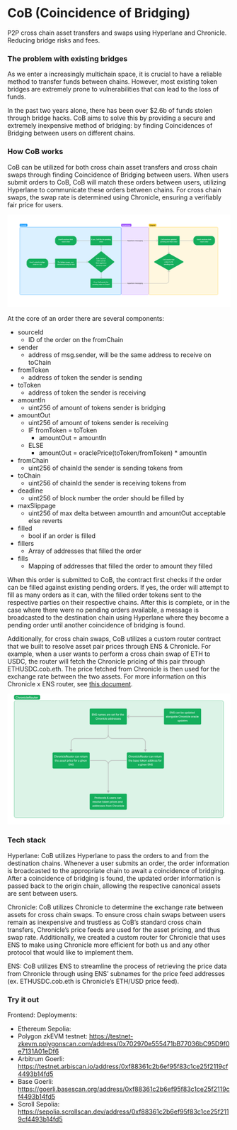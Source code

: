 # CoB (Coincidence of Bridging)

P2P cross chain asset transfers and swaps using Hyperlane and Chronicle. Reducing bridge risks and fees.

### The problem with existing bridges

As we enter a increasingly multichain space, it is crucial to have a reliable method to transfer funds between chains. However, most existing token bridges are extremely prone to vulnerabilities that can lead to the loss of funds.

In the past two years alone, there has been over $2.6b of funds stolen through bridge hacks. CoB aims to solve this by providing a secure and extremely inexpensive method of bridging: by finding Coincidences of Bridging between users on different chains.

### How CoB works

CoB can be utilized for both cross chain asset transfers and cross chain swaps through finding Coincidence of Bridging between users. When users submit orders to CoB, CoB will match these orders between users, utilizing Hyperlane to communicate these orders between chains. For cross chain swaps, the swap rate is determined using Chronicle, ensuring a verifiably fair price for users.

![Alt text](./assets/CoBContractFlow.png)

At the core of an order there are several components:

- sourceId
    - ID of the order on the  fromChain
- sender
    - address of msg.sender, will be the same address to receive on toChain
- fromToken
    - address of token the sender is sending
- toToken
    - address of token the sender is receiving
- amountIn
    - uint256 of amount of tokens sender is bridging
- amountOut
    - uint256 of amount of tokens sender is receiving
    - IF fromToken = toToken
        - amountOut = amountIn
    - ELSE
        - amountOut = oraclePrice(toToken/fromToken) * amountIn
- fromChain
    - uint256 of chainId the sender is sending tokens from
- toChain
    - uint256 of chainId the sender is receiving tokens from
- deadline
    - uint256 of block number the order should be filled by
- maxSlippage
    - uint256 of max delta between amountIn and amountOut acceptable else reverts
- filled
    - bool if an order is filled
- fillers
    - Array of addresses that filled the order
- fills
    - Mapping of addresses that filled the order to amount they filled

When this order is submitted to CoB, the contract first checks if the order can be filled against existing pending orders. If yes, the order will attempt to fill as many orders as it can, with the filled order tokens sent to the respective parties on their respective chains. After this is complete, or in the case where there were no pending orders available, a message is broadcasted to the destination chain using Hyperlane where they become a pending order until another coincidence of bridging is found.

Additionally, for cross chain swaps, CoB utilizes a custom router contract that we built to resolve asset pair prices through ENS & Chronicle. For example, when a user wants to perform a cross chain swap of ETH to USDC, the router will fetch the Chronicle pricing of this pair through ETHUSDC.cob.eth. The price fetched from Chronicle is then used for the exchange rate between the two assets. For more information on this Chronicle x ENS router, see [this document](/ChronicleRouter.md).

![Alt text](./assets/ChronicleRouter.png)

### Tech stack

Hyperlane: CoB utilizes Hyperlane to pass the orders to and from the destination chains. Whenever a user submits an order, the order information is broadcasted to the appropriate chain to await a coincidence of bridging. After a coincidence of bridging is found, the updated order information is passed back to the origin chain, allowing the respective canonical assets are sent between users.

Chronicle: CoB utilizes Chronicle to determine the exchange rate between assets for cross chain swaps. To ensure cross chain swaps between users remain as inexpensive and trustless as CoB’s standard cross chain transfers, Chronicle’s price feeds are used for the asset pricing, and thus swap rate. Additionally, we created a custom router for Chronicle that uses ENS to make using Chronicle more efficient for both us and any other protocol that would like to implement them.

ENS: CoB utilizes ENS to streamline the process of retrieving the price data from Chronicle through using ENS’ subnames for the price feed addresses (ex. ETHUSDC.cob.eth is Chronicle’s ETH/USD price feed).

### Try it out
Frontend: 
Deployments:
- Ethereum Sepolia: 
- Polygon zkEVM testnet: https://testnet-zkevm.polygonscan.com/address/0x702970e555471bB77036bC95D9f0e7131A01eDf6
- Arbitrum Goerli: https://testnet.arbiscan.io/address/0xf88361c2b6ef95f83c1ce25f2119cf4493b14fd5
- Base Goerli: https://goerli.basescan.org/address/0xf88361c2b6ef95f83c1ce25f2119cf4493b14fd5
- Scroll Sepolia: https://sepolia.scrollscan.dev/address/0xf88361c2b6ef95f83c1ce25f2119cf4493b14fd5
